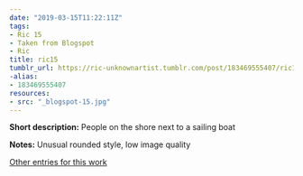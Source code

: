 ```yaml
---
date: "2019-03-15T11:22:11Z"
tags:
- Ric 15
- Taken from Blogspot
- Ric
title: ric15
tumblr_url: https://ric-unknownartist.tumblr.com/post/183469555407/ric15
-alias:
- 183469555407
resources:
- src: "_blogspot-15.jpg"
---
```


**Short description:** People on the shore next to a sailing boat

**Notes:** Unusual rounded style, low image quality

[Other entries for this work](/tags/Ric-15)
